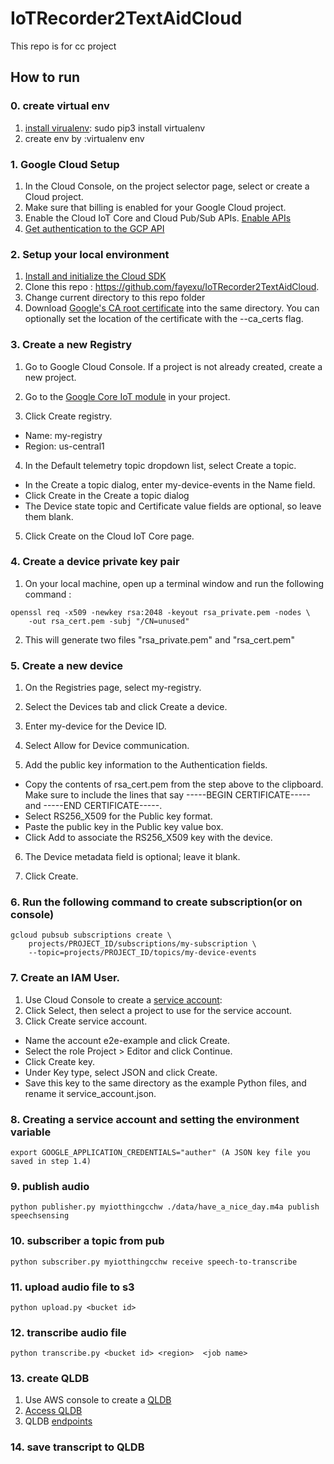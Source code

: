 # IoTRecorder2TextAidCloud
This repo is for cc project

## How to run

### 0. create virtual env
1. [install virualenv](https://virtualenv.pypa.io/en/latest/installation.html "Title"): sudo pip3 install virtualenv
2. create env by :virtualenv env

### 1. Google Cloud Setup
1. In the Cloud Console, on the project selector page, select or create a Cloud project.
2. Make sure that billing is enabled for your Google Cloud project.
3. Enable the Cloud IoT Core and Cloud Pub/Sub APIs. [Enable APIs](https://console.cloud.google.com/flows/enableapi?apiid=cloudiot.googleapis.com,pubsub&_ga=2.87379615.606901808.1589575300-1724261215.1588892683 "Title")
4. [Get authentication to the GCP API](https://cloud.google.com/docs/authentication/getting-started "Title")
### 2. Setup your local environment

1. [Install and initialize the Cloud SDK](https://cloud.google.com/sdk/docs/ "Title")
2. Clone this repo : https://github.com/fayexu/IoTRecorder2TextAidCloud. 
3. Change current directory to this repo folder
4. Download [Google's CA root certificate](https://pki.goog/roots.pem "Title") into the same directory. You can optionally set the location of the certificate with the --ca_certs flag.

### 3. Create a new Registry
1. Go to Google Cloud Console. If a project is not already created, create a new project.

2. Go to the [Google Core IoT module](https://console.cloud.google.com/iot?_ga=2.52683439.606901808.1589575300-1724261215.1588892683 "Title") in your project. 

3. Click Create registry.
* Name: my-registry
* Region: us-central1
4.  In the Default telemetry topic dropdown list, select Create a topic.
* In the Create a topic dialog, enter my-device-events in the Name field.
* Click Create in the Create a topic dialog
* The Device state topic and Certificate value fields are optional, so leave them blank.
5. Click Create on the Cloud IoT Core page.

### 4. Create a device private key pair
1. On your local machine, open up a terminal window and run the following command : 
```shell
openssl req -x509 -newkey rsa:2048 -keyout rsa_private.pem -nodes \
    -out rsa_cert.pem -subj "/CN=unused"
```

2. This will generate two files "rsa_private.pem" and "rsa_cert.pem"

### 5. Create a new device
1. On the Registries page, select my-registry.

2. Select the Devices tab and click Create a device.

3. Enter my-device for the Device ID.

4. Select Allow for Device communication.

5. Add the public key information to the Authentication fields.

* Copy the contents of rsa_cert.pem from the step above to the clipboard. Make sure to include the lines that say -----BEGIN CERTIFICATE----- and -----END CERTIFICATE-----.
* Select RS256_X509 for the Public key format.
* Paste the public key in the Public key value box.
* Click Add to associate the RS256_X509 key with the device.
6. The Device metadata field is optional; leave it blank.

7. Click Create.


### 6. Run the following command to create subscription(or on console)
```shell
gcloud pubsub subscriptions create \
    projects/PROJECT_ID/subscriptions/my-subscription \
    --topic=projects/PROJECT_ID/topics/my-device-events
```

### 7. Create an IAM User. 
1. Use Cloud Console to create a [service account](https://console.cloud.google.com/iam-admin/serviceaccounts/?_ga=2.153330239.606901808.1589575300-1724261215.1588892683 "Title"):
2. Click Select, then select a project to use for the service account.
3. Click Create service account.
- Name the account e2e-example and click Create.
- Select the role Project > Editor and click Continue.
- Click Create key.
- Under Key type, select JSON and click Create.
- Save this key to the same directory as the example Python files, and rename it service_account.json.

### 8. Creating a service account and setting the environment variable
```shell
export GOOGLE_APPLICATION_CREDENTIALS="auther" (A JSON key file you saved in step 1.4)
```

### 9. publish audio 
```shell
python publisher.py myiotthingcchw ./data/have_a_nice_day.m4a publish speechsensing
```

### 10. subscriber a topic from pub
```shell
python subscriber.py myiotthingcchw receive speech-to-transcribe
```

### 11. upload audio file to s3
```shell
python upload.py <bucket id>
```

### 12. transcribe audio file
```shell
python transcribe.py <bucket id> <region>  <job name> 
```

### 13. create QLDB
1. Use AWS console to create a [QLDB](https://ap-southeast-1.console.aws.amazon.com/qldb/home?region=ap-southeast-1#getting-started "Title")
2. [Access QLDB](https://docs.aws.amazon.com/qldb/latest/developerguide/accessing.html "Title") 
3. QLDB [endpoints](https://docs.aws.amazon.com/general/latest/gr/qldb.html "Title")

### 14. save transcript to QLDB


